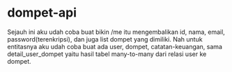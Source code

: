 # dompet-api
Sejauh ini aku udah coba buat bikin /me itu mengembalikan id, nama, email, password(terenkripsi), dan juga list dompet yang dimiliki. Nah untuk entitasnya aku udah coba buat ada user, dompet, catatan-keuangan, sama detail_user_dompet yaitu hasil tabel many-to-many dari relasi user ke dompet. 
